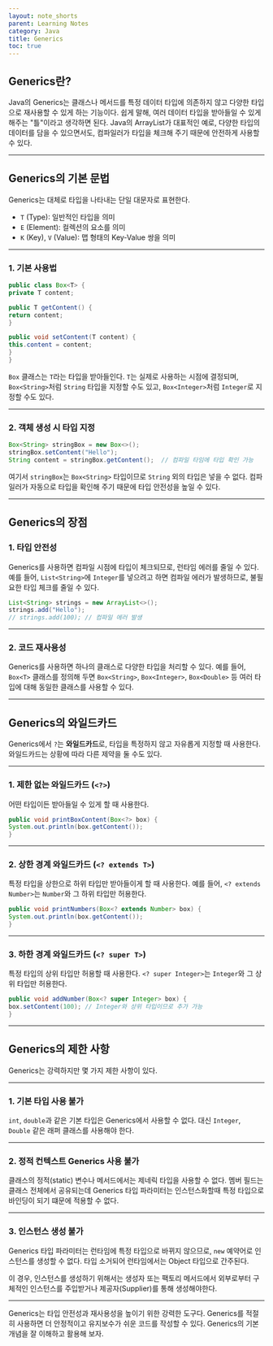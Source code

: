 ```yaml
---
layout: note_shorts
parent: Learning Notes
category: Java
title: Generics
toc: true
---
```


## Generics란?
Java의 Generics는 클래스나 메서드를 특정 데이터 타입에 의존하지 않고 다양한 타입으로 재사용할 수 있게 하는 기능이다. 
쉽게 말해, 여러 데이터 타입을 받아들일 수 있게 해주는 "틀"이라고 생각하면 된다. 
Java의 ArrayList가 대표적인 예로, 다양한 타입의 데이터를 담을 수 있으면서도, 
컴파일러가 타입을 체크해 주기 때문에 안전하게 사용할 수 있다.

---
## Generics의 기본 문법
Generics는 대체로 타입을 나타내는 단일 대문자로 표현한다.

- `T` (Type): 일반적인 타입을 의미
- `E` (Element): 컬렉션의 요소를 의미
- `K` (Key), `V` (Value): 맵 형태의 Key-Value 쌍을 의미

---

### 1. 기본 사용법
```java
public class Box<T> {
private T content;

public T getContent() {
return content;
}

public void setContent(T content) {
this.content = content;
}
}
```
`Box` 클래스는 `T`라는 타입을 받아들인다. `T`는 실제로 사용하는 시점에 결정되며, 
`Box<String>`처럼 `String` 타입을 지정할 수도 있고, `Box<Integer>`처럼 `Integer`로 지정할 수도 있다.

---

### 2. 객체 생성 시 타입 지정
```java
Box<String> stringBox = new Box<>();
stringBox.setContent("Hello");
String content = stringBox.getContent();  // 컴파일 타임에 타입 확인 가능
```
여기서 `stringBox`는 `Box<String>` 타입이므로 `String` 외의 타입은 넣을 수 없다. 
컴파일러가 자동으로 타입을 확인해 주기 때문에 타입 안전성을 높일 수 있다.

---
## Generics의 장점
### 1. 타입 안전성
Generics를 사용하면 컴파일 시점에 타입이 체크되므로, 런타임 에러를 줄일 수 있다. 
예를 들어, `List<String>`에 `Integer`를 넣으려고 하면 컴파일 에러가 발생하므로, 불필요한 타입 체크를 줄일 수 있다.

```java
List<String> strings = new ArrayList<>();
strings.add("Hello");
// strings.add(100); // 컴파일 에러 발생
```

---

### 2. 코드 재사용성
Generics를 사용하면 하나의 클래스로 다양한 타입을 처리할 수 있다. 예를 들어, `Box<T>` 클래스를 정의해 두면 
`Box<String>`, `Box<Integer>`, `Box<Double>` 등 여러 타입에 대해 동일한 클래스를 사용할 수 있다.

---

## Generics의 와일드카드
Generics에서 `?`는 **와일드카드**로, 타입을 특정하지 않고 자유롭게 지정할 때 사용한다. 와일드카드는 상황에 따라 다른 제약을 둘 수도 있다.

---

### 1. 제한 없는 와일드카드 (`<?>`)
어떤 타입이든 받아들일 수 있게 할 때 사용한다.

```java
public void printBoxContent(Box<?> box) {
System.out.println(box.getContent());
}
```

---

### 2. 상한 경계 와일드카드 (`<? extends T>`)
특정 타입을 상한으로 하위 타입만 받아들이게 할 때 사용한다. 예를 들어, `<? extends Number>`는 `Number`와 그 하위 타입만 허용한다.

```java
public void printNumbers(Box<? extends Number> box) {
System.out.println(box.getContent());
}
```

---

### 3. 하한 경계 와일드카드 (`<? super T>`)
특정 타입의 상위 타입만 허용할 때 사용한다. `<? super Integer>`는 `Integer`와 그 상위 타입만 허용한다.

```java
public void addNumber(Box<? super Integer> box) {
box.setContent(100); // Integer와 상위 타입이므로 추가 가능
}
```

---

## Generics의 제한 사항
Generics는 강력하지만 몇 가지 제한 사항이 있다.

---

### 1. 기본 타입 사용 불가
`int`, `double`과 같은 기본 타입은 Generics에서 사용할 수 없다. 대신 `Integer`, `Double` 같은 래퍼 클래스를 사용해야 한다.

---

### 2. 정적 컨텍스트 Generics 사용 불가
클래스의 정적(static) 변수나 메서드에서는 제네릭 타입을 사용할 수 없다. 
멤버 필드는 클래스 전체에서 공유되는데 Generics 타입 파라미터는 인스턴스화할때 특정 타입으로 바인딩이 되기 떄문에 적용할 수 없다.

---

### 3. 인스턴스 생성 불가
Generics 타입 파라미터는 런타임에 특정 타입으로 바뀌지 않으므로, `new` 예약어로 인스턴스를 생성할 수 없다.
타입 소거되어 런타임에서는 Object 타입으로 간주된다.

이 경우, 인스턴스를 생성하기 위해서는 생성자 또는 팩토리 메서드에서 외부로부터 
구체적인 인스턴스를 주입받거나 제공자(Supplier)를 통해 생성해야한다.

---

Generics는 타입 안전성과 재사용성을 높이기 위한 강력한 도구다. Generics를 적절히 사용하면 더 안정적이고 유지보수가 쉬운 코드를 작성할 수 있다. Generics의 기본 개념을 잘 이해하고 활용해 보자.